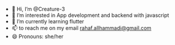 - 👋 Hi, I’m @Creature-3
- 👀 I’m interested in App development and backend with javascript
- 🌱 I’m currently learning flutter
- 📫 to reach me on my email rahaf.allhammadi@gmail.com
- 😄 Pronouns: she/her

<!---
Creature-3/Creature-3 is a ✨ special ✨ repository because its `README.md` (this file) appears on your GitHub profile.
You can click the Preview link to take a look at your changes.
--->
